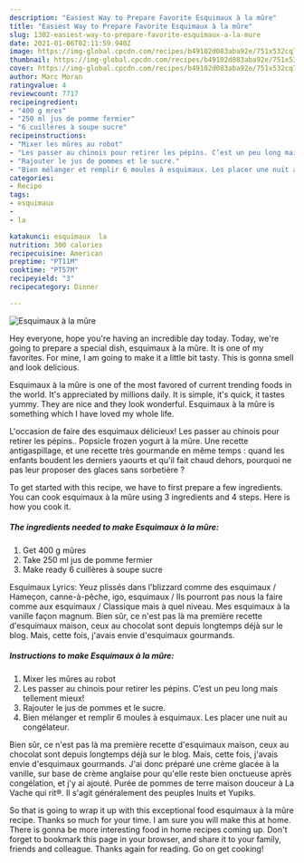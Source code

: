 ```yaml
---
description: "Easiest Way to Prepare Favorite Esquimaux à la mûre"
title: "Easiest Way to Prepare Favorite Esquimaux à la mûre"
slug: 1302-easiest-way-to-prepare-favorite-esquimaux-a-la-mure
date: 2021-01-06T02:11:59.940Z
image: https://img-global.cpcdn.com/recipes/b49102d083aba92e/751x532cq70/esquimaux-a-la-mure-photo-principale-de-la-recette.jpg
thumbnail: https://img-global.cpcdn.com/recipes/b49102d083aba92e/751x532cq70/esquimaux-a-la-mure-photo-principale-de-la-recette.jpg
cover: https://img-global.cpcdn.com/recipes/b49102d083aba92e/751x532cq70/esquimaux-a-la-mure-photo-principale-de-la-recette.jpg
author: Marc Moran
ratingvalue: 4
reviewcount: 7717
recipeingredient:
- "400 g mres"
- "250 ml jus de pomme fermier"
- "6 cuillères à soupe sucre"
recipeinstructions:
- "Mixer les mûres au robot"
- "Les passer au chinois pour retirer les pépins. C’est un peu long mais tellement mieux!"
- "Rajouter le jus de pommes et le sucre."
- "Bien mélanger et remplir 6 moules à esquimaux. Les placer une nuit au congélateur."
categories:
- Recipe
tags:
- esquimaux
- 
- la

katakunci: esquimaux  la 
nutrition: 300 calories
recipecuisine: American
preptime: "PT11M"
cooktime: "PT57M"
recipeyield: "3"
recipecategory: Dinner

---
```



![Esquimaux à la mûre](https://img-global.cpcdn.com/recipes/b49102d083aba92e/751x532cq70/esquimaux-a-la-mure-photo-principale-de-la-recette.jpg)

Hey everyone, hope you're having an incredible day today. Today, we're going to prepare a special dish, esquimaux à la mûre. It is one of my favorites. For mine, I am going to make it a little bit tasty. This is gonna smell and look delicious.

Esquimaux à la mûre is one of the most favored of current trending foods in the world. It's appreciated by millions daily. It is simple, it's quick, it tastes yummy. They are nice and they look wonderful. Esquimaux à la mûre is something which I have loved my whole life.

L&#39;occasion de faire des esquimaux délicieux! Les passer au chinois pour retirer les pépins.. Popsicle frozen yogurt à la mûre. Une recette antigaspillage, et une recette très gourmande en même temps : quand les enfants boudent les derniers yaourts et qu&#39;il fait chaud dehors, pourquoi ne pas leur proposer des glaces sans sorbetière ?


To get started with this recipe, we have to first prepare a few ingredients. You can cook esquimaux à la mûre using 3 ingredients and 4 steps. Here is how you cook it.

<!--inarticleads1-->

##### The ingredients needed to make Esquimaux à la mûre:

1. Get 400 g mûres
1. Take 250 ml jus de pomme fermier
1. Make ready 6 cuillères à soupe sucre


Esquimaux Lyrics: Yeuz plissés dans l&#39;blizzard comme des esquimaux / Hameçon, canne-à-pêche, igo, esquimaux / Ils pourront pas nous la faire comme aux esquimaux / Classique mais à quel niveau. Mes esquimaux à la vanille façon magnum. Bien sûr, ce n&#39;est pas là ma première recette d&#39;esquimaux maison, ceux au chocolat sont depuis longtemps déjà sur le blog. Mais, cette fois, j&#39;avais envie d&#39;esquimaux gourmands. 

<!--inarticleads2-->

##### Instructions to make Esquimaux à la mûre:

1. Mixer les mûres au robot
1. Les passer au chinois pour retirer les pépins. C’est un peu long mais tellement mieux!
1. Rajouter le jus de pommes et le sucre.
1. Bien mélanger et remplir 6 moules à esquimaux. Les placer une nuit au congélateur.


Bien sûr, ce n&#39;est pas là ma première recette d&#39;esquimaux maison, ceux au chocolat sont depuis longtemps déjà sur le blog. Mais, cette fois, j&#39;avais envie d&#39;esquimaux gourmands. J&#39;ai donc préparé une crème glacée à la vanille, sur base de crème anglaise pour qu&#39;elle reste bien onctueuse après congélation, et j&#39;y ai ajouté. Purée de pommes de terre maison douceur à La Vache qui rit®. Il s&#39;agit généralement des peuples Inuits et Yupiks. 

So that is going to wrap it up with this exceptional food esquimaux à la mûre recipe. Thanks so much for your time. I am sure you will make this at home. There is gonna be more interesting food in home recipes coming up. Don't forget to bookmark this page in your browser, and share it to your family, friends and colleague. Thanks again for reading. Go on get cooking!
